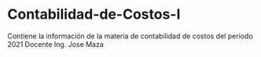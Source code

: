 # Contabilidad-de-Costos-I
Contiene la información de la materia de contabilidad de costos del período 2021
Docente
Ing. Jose Maza
